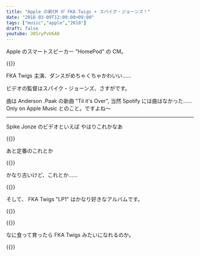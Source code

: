 ```yaml
---
title: "Apple の新CM が FKA Twigs + スパイク・ジョーンズ！"
date: "2018-03-09T12:00:00+09:00"
tags: ["music","apple","2018"]
draft: false
youtube: 305ryPvU6A8
---
```


Apple のスマートスピーカー "HomePod" の CM。

{{<youtube src="305ryPvU6A8" title="HomePod">}}

FKA Twigs 主演、ダンスがめちゃくちゃかわいい……

ビデオの監督はスパイク・ジョーンズ、さすがです。

曲は Anderson .Paak の新曲 "Til it's Over", 当然 Spotify には曲はなかった……  
Only on Apple Music とのこと。ですよね〜

---

Spike Jonze のビデオといえば やはりこれかなあ

{{<youtube src="htobTBlCvUU" title="Björk - It's oh so quiet">}}

あと定番のこれとか

{{<youtube src="wCDIYvFmgW8" title="Fatboy Slim - Weapon Of Choice">}}

かなり古いけど、これとか……

{{<youtube src="fxvkI9MTQw4" title="The Breeders - Cannonball">}}

そして、 FKA Twigs "LP1" はかなり好きなアルバムです。

{{<amazon asin="B00KWP6OIA" title="FKA Twigs - LP1">}}

{{<youtube src="3yDP9MKVhZc" title="FKA twigs - Two Weeks">}}

なに食って育ったら FKA Twigs みたいになれるのか。

{{<youtube src="vvPeJLcK2Lk" title="Anderson .Paak - Am I Wrong">}}
